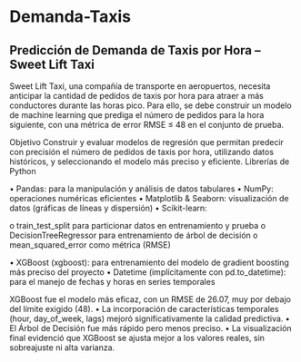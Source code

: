 # Demanda-Taxis

## Predicción de Demanda de Taxis por Hora – Sweet Lift Taxi

Sweet Lift Taxi, una compañía de transporte en aeropuertos, necesita anticipar la cantidad de pedidos de taxis por hora para atraer a más conductores durante las horas pico. Para ello, se debe construir un modelo de machine learning que prediga el número de pedidos para la hora siguiente, con una métrica de error RMSE ≤ 48 en el conjunto de prueba.

 Objetivo
Construir y evaluar modelos de regresión que permitan predecir con precisión el número de pedidos de taxis por hora, utilizando datos históricos, y seleccionando el modelo más preciso y eficiente.
Librerías de Python

•	Pandas: para la manipulación y análisis de datos tabulares
•	NumPy: operaciones numéricas eficientes
•	Matplotlib & Seaborn: visualización de datos (gráficas de líneas y dispersión)
•	Scikit-learn:

o	train_test_split para particionar datos en entrenamiento y prueba
o	DecisionTreeRegressor para entrenamiento de árbol de decisión
o	mean_squared_error como métrica (RMSE)

•	XGBoost (xgboost): para entrenamiento del modelo de gradient boosting más preciso del proyecto
•	Datetime (implícitamente con pd.to_datetime): para el manejo de fechas y horas en series temporales


XGBoost fue el modelo más eficaz, con un RMSE de 26.07, muy por debajo del límite exigido (48).
•	La incorporación de características temporales (hour, day_of_week, lags) mejoró significativamente la calidad predictiva.
•	El Árbol de Decisión fue más rápido pero menos preciso.
•	La visualización final evidenció que XGBoost se ajusta mejor a los valores reales, sin sobreajuste ni alta varianza.

